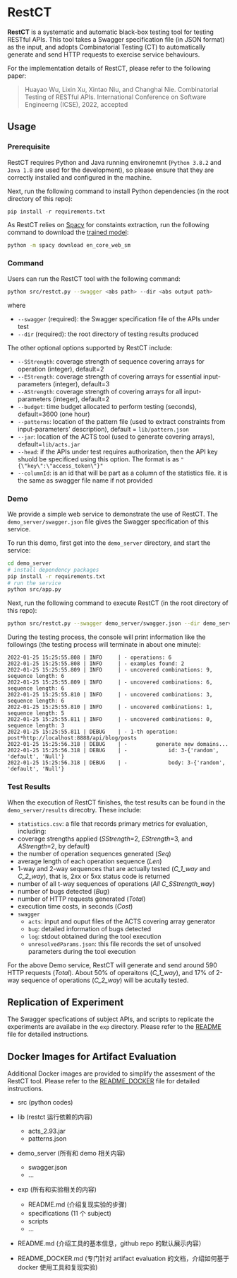 # RestCT

**RestCT** is a systematic and automatic black-box testing tool for testing RESTful APIs. This tool takes a Swagger specification file (in JSON format) as the input, and adopts Combinatorial Testing (CT) to automatically generate and send HTTP requests to exercise service behaviours.

For the implementation details of RestCT, please refer to the following paper:

> Huayao Wu, Lixin Xu, Xintao Niu, and Changhai Nie. Combinatorial Testing of RESTful APIs. International Conference on Software Engineerng (ICSE), 2022, accepted



## Usage

### Prerequisite

RestCT requires Python and Java running environemnt (`Python 3.8.2` and `Java 1.8` are used for the development), so please ensure that they are correctly installed and configured in the machine.

Next, run the following command to install Python dependencies (in the root directory of this repo):

```
pip install -r requirements.txt
```

As RestCT relies on [Spacy](https://spacy.io) for constaints extraction, run the following command to download the [trained model](https://spacy.io/models/):

```bash
python -m spacy download en_core_web_sm
```



### Command

Users can run the RestCT tool with the following command:
```bash
python src/restct.py --swagger <abs path> --dir <abs output path>
```
where

- `--swagger` (required): the Swagger specification file of the APIs under test
- `--dir` (required): the root directory of testing results produced

The other optional options supported by RestCT include:

- `--SStrength`: coverage strength of sequence covering arrays for operation (integer), default=2
- `--EStrength`: coverage strength of covering arrays for essential input-parameters (integer), default=3
- `--AStrength`: coverage strength of covering arrays for all input-parameters (integer), default=2
- `--budget`: time budget allocated to perform testing (seconds), default=3600 (one hour)
- `--patterns`: location of the pattern file (used to extract constraints from input-parameters' description), default = `lib/pattern.json`
- `--jar`: location of the ACTS tool (used to generate covering arrays), default=`lib/acts.jar` 
- `--head`: if the APIs under test requires authorization, then the API key shuold be specificed using this option. The format is as `"{\"key\":\"access_token\"}"`
- `--columnId`: is an id that will be part as a column of the statistics file. it is the same as swagger file name if not provided 



### Demo

We provide a simple web service to demonstrate the use of RestCT. The `demo_server/swagger.json` file gives the Swagger specification of this service.

To run this demo, first get into the `demo_server` directory, and start the service:

```bash
cd demo_server
# install dependency packages
pip install -r requirements.txt 
# run the service
python src/app.py
```

Next, run the following command to execute RestCT (in the root directory of this repo):

```bash
python src/restct.py --swagger demo_server/swagger.json --dir demo_server/results
```

During the testing process, the console will print information like the followings (the testing process will terminate in about one minute):

```
2022-01-25 15:25:55.808 | INFO     | - operations: 6
2022-01-25 15:25:55.808 | INFO     | - examples found: 2
2022-01-25 15:25:55.809 | INFO     | - uncovered combinations: 9, sequence length: 6
2022-01-25 15:25:55.809 | INFO     | - uncovered combinations: 6, sequence length: 6
2022-01-25 15:25:55.810 | INFO     | - uncovered combinations: 3, sequence length: 6
2022-01-25 15:25:55.810 | INFO     | - uncovered combinations: 1, sequence length: 5
2022-01-25 15:25:55.811 | INFO     | - uncovered combinations: 0, sequence length: 3
2022-01-25 15:25:55.811 | DEBUG    | - 1-th operation: post*http://localhost:8888/api/blog/posts
2022-01-25 15:25:56.318 | DEBUG    | -         generate new domains...
2022-01-25 15:25:56.318 | DEBUG    | -             id: 3-{'random', 'default', 'Null'}
2022-01-25 15:25:56.318 | DEBUG    | -             body: 3-{'random', 'default', 'Null'}
```



### Test Results

When the execution of RestCT finishes, the test results can be found in the `demo_server/results` direcotry. These include:

*  `statistics.csv`: a file that records primary metrics for evaluation, including:
  * coverage strengths applied (*SStrength*=2, *EStrength*=3, and *AStrength*=2, by default)
  * the number of operation sequences generated (*Seq*)
  * average length of each operation sequence (*Len*)
  * 1-way and 2-way sequences that are actually tested (*C_1_way* and *C_2_way*), that is, 2xx or 5xx status code is returned
  * number of all t-way sequences of operations (*All C_SStrength_way*)
  * number of bugs detected (*Bug*)
  * number of HTTP requests generated (*Total*)
  * execution time costs, in seconds (*Cost*) 
* `swagger`
  * `acts`: input and ouput files of the ACTS covering array generator
  * `bug`: detailed information of bugs detected
  * `log`: stdout obtained during the tool execution
  * `unresolvedParams.json`: this file records the set of unsolved parameters during the tool execution

For the above Demo service, RestCT will generate and send around 590 HTTP requests (*Total*). About 50% of operaitons (*C_1_way*), and 17% of 2-way sequence of operations (*C_2_way*) will be acutally tested.



## Replication of Experiment

The Swagger specfications of subject APIs, and scripts to replicate the experiments are availabe in the `exp` directory. Please refer to the [README]() file for detailed instructions.



## Docker Images for Artifact Evaluation

Additional Docker images are provided to simplify the assesment of the RestCT tool. Please refer to the [README_DOCKER]() file for detailed instructions.







* src (python codes)

* lib (restct 运行依赖的内容)
  * acts_2.93.jar
  * patterns.json

* demo_server (所有和 demo 相关内容)
  * swagger.json
  * ...
* exp (所有和实验相关的内容)
  * README.md (介绍复现实验的步骤)
  * specifications (11 个 subject)
  * scripts
  * ...
* README.md (介绍工具的基本信息，github repo 的默认展示内容）
* README_DOCKER.md (专门针对 artifact evaluation 的文档，介绍如何基于 docker 使用工具和复现实验)

